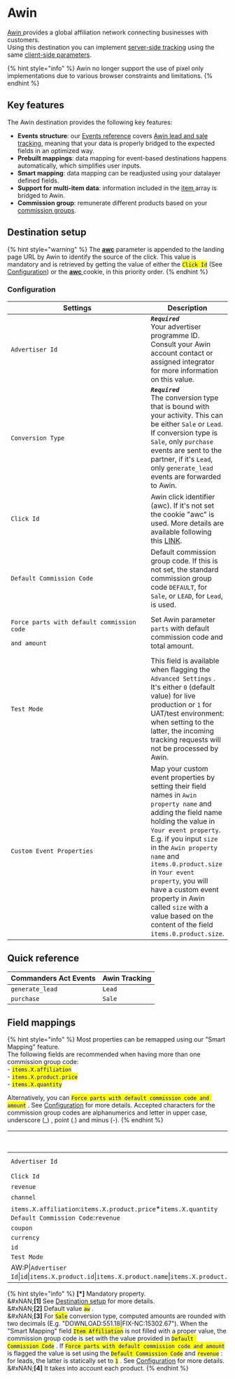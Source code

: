 # Awin

[Awin ](https://www.awin.com)provides a global affiliation network connecting businesses with customers.\
Using this destination you can implement [server-side tracking](https://developer.awin.com/docs/direct-s2s) using the same [client-side parameters](https://developer.awin.com/v1/docs/fall-back-conversion-pixel).

{% hint style="info" %}
Awin no longer support the use of pixel only implementations due to various browser constraints and limitations.
{% endhint %}

## Key features

The Awin destination provides the following key features:

* **Events structure**: our [Events reference](https://community.commandersact.com/platform-x/developers/tracking/events-reference) covers [Awin lead and sale tracking](https://developer.awin.com/docs/tracking), meaning that your data is properly bridged to the expected fields in an optimized way.
* **Prebuilt mappings**: data mapping for event-based destinations happens automatically, which simplifies user inputs.
* **Smart mapping**: data mapping can be readjusted using your datalayer defined fields.
* **Support for multi-item data**: information included in the [item ](https://community.commandersact.com/platform-x/developers/tracking/events-reference#item)array is bridged to Awin.
* **Commission group**: remunerate different products based on your [commission groups](https://wiki.awin.com/index.php/How_to_create_a_commission_group).

## Destination setup

{% hint style="warning" %}
The [**awc**](https://wiki.awin.com/index.php/Advertiser_Tracking_Guide/Conversion_Pixel_Only_Tracking#Server_To_Server_.28S2S.29) parameter is appended to the landing page URL by Awin to identify the source of the click. This value is mandatory and is retrieved by getting the value of either the <mark style="color:blue;">`Click Id`</mark> (See [Configuration](awin.md#configuration)) or the [**awc** ](https://wiki.awin.com/index.php/Advertiser_Tracking_Guide/Conversion_Pixel_Only_Tracking#Server_To_Server_.28S2S.29)cookie, in this priority order.
{% endhint %}

### Configuration

<table><thead><tr><th width="349">Settings</th><th>Description</th></tr></thead><tbody><tr><td><code>Advertiser Id</code></td><td><em><strong><code>Required</code></strong></em><br>Your advertiser programme ID. Consult your Awin account contact or assigned integrator for more information on this value.</td></tr><tr><td><code>Conversion Type</code></td><td><em><strong><code>Required</code></strong></em><br>The conversion type that is bound with your activity. This can be either <code>Sale</code> or <code>Lead</code>. If conversion type is <code>Sale</code>, only <code>purchase</code> events are sent to the partner, if it's <code>Lead</code>, only <code>generate_lead</code> events are forwarded to Awin.</td></tr><tr><td><code>Click Id</code></td><td>Awin click identifier (awc). If it's not set the cookie "awc" is used. More details are available following this <a href="https://wiki.awin.com/index.php/Advertiser_Tracking_Guide/Conversion_Pixel_Only_Tracking#Server_To_Server_.28S2S.29">LINK</a>.</td></tr><tr><td><code>Default Commission Code</code></td><td>Default commission group code. If this is not set, the standard commission group code <code>DEFAULT</code>, for <code>Sale</code>, or <code>LEAD</code>, for <code>Lead</code>, is used.</td></tr><tr><td><p><code>Force parts with default commission code</code></p><p><code>and amount</code></p></td><td>Set Awin parameter <code>parts</code> with default commission code and total amount.</td></tr><tr><td><code>Test Mode</code></td><td>This field is available when flagging the <code>Advanced Settings</code> . It's either <code>0</code> (default value) for live production or <code>1</code> for UAT/test environment: when setting to the latter, the incoming tracking requests will not be processed by Awin.</td></tr><tr><td><code>Custom Event Properties</code></td><td>Map your custom event properties by setting their field names in <code>Awin property name</code> and adding the field name holding the value in <code>Your event property</code>. E.g. if you input <code>size</code> in the <code>Awin property name</code> and <code>items.0.product.size</code> in <code>Your event property</code>, you will have a custom event property in Awin called <code>size</code> with a value based on the content of the field <code>items.0.product.size</code>.</td></tr></tbody></table>

## Quick reference

| Commanders Act Events | Awin Tracking |
| --------------------- | ------------- |
| `generate_lead`       | `Lead`        |
| `purchase`            | `Sale`        |

## Field mappings

{% hint style="info" %}
Most properties can be remapped using our "Smart Mapping" feature.\
The following fields are recommended when having more than one commission group code:\
\- <mark style="color:blue;">`items.X.affiliation`</mark>\
\- <mark style="color:blue;">`items.X.product.price`</mark>\
\- <mark style="color:blue;">`items.X.quantity`</mark>

Alternatively, you can <mark style="color:blue;">`Force parts with default commission code and amount`</mark>  . See [Configuration](awin.md#configuration) for more details. Accepted characters for the commission group codes are alphanumerics and letter in upper case, underscore (\_) , point (.) and minus (-).
{% endhint %}

<table data-full-width="true"><thead><tr><th width="679">Commanders Act Properties</th><th>Awin Properties</th></tr></thead><tbody><tr><td><code>Advertiser Id</code></td><td><code>merchant</code> <strong>[*]</strong></td></tr><tr><td><code>Click Id</code></td><td><code>cks</code> <strong>[1][*]</strong></td></tr><tr><td><code>revenue</code></td><td><code>amount</code></td></tr><tr><td><code>channel</code></td><td><code>ch</code> <strong>[2]</strong></td></tr><tr><td><code>items.X.affiliation</code>:<code>items.X.product.price</code>*<code>items.X.quantity</code><br><code>Default Commission Code</code>:<code>revenue</code></td><td><code>parts</code> <strong>[3]</strong></td></tr><tr><td><code>coupon</code></td><td><code>vc</code></td></tr><tr><td><code>currency</code></td><td><code>cr</code></td></tr><tr><td><code>id</code></td><td><code>ref</code></td></tr><tr><td><code>Test Mode</code></td><td><code>testmode</code></td></tr><tr><td>AW:P|<code>Advertiser Id</code>|<code>id</code>|<code>items.X.product.id</code>|<code>items.X.product.name</code>|<code>items.X.product.price</code>|<code>items.X.quantity</code>|<code>items.X.product.price</code>|<code>items.X.id</code>|<code>items.X.affiliation</code>|<code>items.X.product.category_1</code></td><td><code>bd[X]</code> <strong>[4]</strong></td></tr></tbody></table>

{% hint style="info" %}
**\[\*]** Mandatory property.\
&#xNAN;**\[1]** See [Destination setup](awin.md#destination-setup) for more details.\
&#xNAN;**\[2]** Default value <mark style="color:blue;">`aw`</mark> .\
&#xNAN;**\[3]** For <mark style="color:blue;">`Sale`</mark> conversion type, computed amounts are rounded with two decimals (E.g. "DOWNLOAD:551.18|FIX-NC:15302.67"). When the "Smart Mapping" field <mark style="color:blue;">`Item Affiliation`</mark> is not filled with a proper value, the commission group code is set with the value provided in <mark style="color:blue;">`Default Commission Code`</mark>  . If <mark style="color:blue;">`Force parts with default commission code and amount`</mark>  is flagged the value is set using the <mark style="color:blue;">`Default Commission Code`</mark> and <mark style="color:blue;">`revenue`</mark>  : for leads, the latter is statically set to <mark style="color:blue;">`1`</mark>  . See [Configuration](awin.md#configuration) for more details.\
&#xNAN;**\[4]** It takes into account each product.
{% endhint %}
